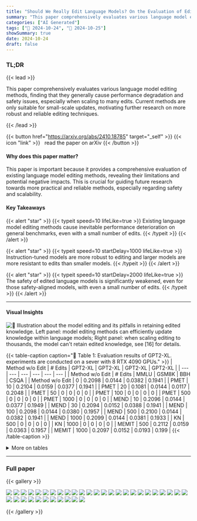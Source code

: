 ```yaml
---
title: "Should We Really Edit Language Models? On the Evaluation of Edited Language Models"
summary: "This paper comprehensively evaluates various language model editing methods, finding that they generally cause performance degradation and safety issues, especially when scaling to many edits.  Curren....."
categories: ["AI Generated"]
tags: ["🔖 2024-10-24", "🤗 2024-10-25"]
showSummary: true
date: 2024-10-24
draft: false
---
```


### TL;DR


{{< lead >}}

This paper comprehensively evaluates various language model editing methods, finding that they generally cause performance degradation and safety issues, especially when scaling to many edits.  Current methods are only suitable for small-scale updates, motivating further research on more robust and reliable editing techniques.

{{< /lead >}}


{{< button href="https://arxiv.org/abs/2410.18785" target="_self" >}}
{{< icon "link" >}} &nbsp; read the paper on arXiv
{{< /button >}}

#### Why does this paper matter?
This paper is important because it provides a comprehensive evaluation of existing language model editing methods, revealing their limitations and potential negative impacts.  This is crucial for guiding future research towards more practical and reliable methods, especially regarding safety and scalability.
#### Key Takeaways

{{< alert "star" >}}
{{< typeit speed=10 lifeLike=true >}} Existing language model editing methods cause inevitable performance deterioration on general benchmarks, even with a small number of edits. {{< /typeit >}}
{{< /alert >}}

{{< alert "star" >}}
{{< typeit speed=10 startDelay=1000 lifeLike=true >}} Instruction-tuned models are more robust to editing and larger models are more resistant to edits than smaller models. {{< /typeit >}}
{{< /alert >}}

{{< alert "star" >}}
{{< typeit speed=10 startDelay=2000 lifeLike=true >}} The safety of edited language models is significantly weakened, even for those safety-aligned models, with even a small number of edits. {{< /typeit >}}
{{< /alert >}}

------
#### Visual Insights



![](figures/figures_2_0.png "🔼 Illustration about the model editing and its pitfalls in retaining edited knowledge. Left panel: model editing methods can efficiently update knowledge within language models; Right panel: when scaling editing to thousands, the model can't retain edited knowledge, see [16] for details.")





{{< table-caption caption="🔽 Table 1: Evaluation results of GPT2-XL. experiments are conducted on a sever with 8 RTX 4090 GPUs." >}}
| Method w/o Edit | # Edits | GPT2-XL | GPT2-XL | GPT2-XL | GPT2-XL |
| --- | --- | --- | --- | --- | --- |
| Method w/o Edit | # Edits | MMLU | GSM8K | BBH | CSQA |
| Method w/o Edit | 0 | 0.2098 | 0.0144 | 0.0382 | 0.1941 |
| PMET | 10 | 0.2104 | 0.0159 | 0.0377 | 0.1941 |
| PMET | 20 | 0.1081 | 0.0144 | 0.0117 | 0.2048 |
| PMET | 50 | 0 | 0 | 0 | 0 |
| PMET | 100 | 0 | 0 | 0 | 0 |
| PMET | 500 | 0 | 0 | 0 | 0 |
| PMET | 1000 | 0 | 0 | 0 | 0 |
| MEND | 10 | 0.2096 | 0.0144 | 0.0377 | 0.1949 |
| MEND | 30 | 0.2094 | 0.0152 | 0.0388 | 0.1941 |
| MEND | 100 | 0.2098 | 0.0144 | 0.0380 | 0.1957 |
| MEND | 500 | 0.2100 | 0.0144 | 0.0382 | 0.1941 |
| MEND | 1000 | 0.2099 | 0.0144 | 0.0381 | 0.1933 |
| KN | 500 | 0 | 0 | 0 | 0 |
| KN | 1000 | 0 | 0 | 0 | 0 |
| MEMIT | 500 | 0.2112 | 0.0159 | 0.0363 | 0.1957 |
| MEMIT | 1000 | 0.2097 | 0.0152 | 0.0193 | 0.199 |
{{< /table-caption >}}









<details>
<summary>More on tables
</summary>


{{< table-caption caption="🔽 Table 2: Results on evaluating the impact of different editing methods and numbers of edits on edited language models (base model). All editing is conducted on COUNTERFACT dataset with a fixed seed for a fair comparison. For all 4 tasks in this table, the higher score indicates a better performance. MEND and GRACE are not available for Mistral-7B." >}}
| Method w/o Edit | # Edits | Llama2-7B-Chat | Llama2-7B-Chat | Llama2-7B-Chat | Llama2-7B-Chat | Mistral-7B-Instruct | Mistral-7B-Instruct | Mistral-7B-Instruct | Mistral-7B-Instruct |
| --- | --- | --- | --- | --- | --- | --- | --- | --- | --- |
| Method w/o Edit | # Edits | MMLU | GSM8K | BBH | CSQA | MMLU | GSM8K | BBH | CSQA |
| Method w/o Edit | 0 | 0.4516 | 0.2032 | 0.3997 | 0.6134 | 0.5350 | 0.3450 | 0.4668 | 0.6601 |
| ROME | 1 | 0.4576 | 0.1531 | 0.3985 | 0.5938 | 0.5364 | 0.3442 | 0.4667 | 0.6699 |
| ROME | 5 | 0.4587 | 0.1425 | 0.3976 | 0.5839 | 0.5354 | 0.3442 | 0.4648 | 0.6618 |
| ROME | 10 | 0.4578 | 0.1471 | 0.3974 | 0.5864 | 0.5333 | 0.3366 | 0.4684 | 0.6634 |
| ROME | 20 | 0.4416 | 0.1471 | 0.3828 | 0.5602 | 0.5310 | 0.3397 | 0.4693 | 0.6519 |
| ROME | 50 | 0.2700 | 0.0409 | 0.2838 | 0.2048 | 0.4115 | 0.2517 | 0.3888 | 0.4636 |
| ROME | 100 | 0.0007 | 0.0152 | 0 | 0 | 0.1884 | 0.0190 | 0.1884 | 0.0026 |
| MEMIT | 1 | 0.4715 | 0.2085 | 0.4106 | 0.6143 | 0.5356 | 0.3450 | 0.4664 | 0.6683 |
| MEMIT | 5 | 0.4717 | 0.1895 | 0.4114 | 0.6233 | 0.5345 | 0.3419 | 0.4656 | 0.6675 |
| MEMIT | 10 | 0.4704 | 0.2047 | 0.4132 | 0.6151 | 0.5357 | 0.3434 | 0.4674 | 0.6716 |
| MEMIT | 20 | 0.4698 | 0.1956 | 0.4087 | 0.6405 | 0.5358 | 0.3465 | 0.4670 | 0.6667 |
| MEMIT | 50 | 0.4682 | 0.2039 | 0.4017 | 0.6405 | 0.5328 | 0.3487 | 0.4643 | 0.6536 |
| MEMIT | 100 | 0.4485 | 0.1850 | 0.3959 | 0.6044 | 0 | 0 | 0 | 0 |
| PMET | 1 | 0.4583 | 0.1471 | 0.3988 | 0.5930 | 0.5357 | 0.3465 | 0.6658 | 0.4663 |
| PMET | 5 | 0.4586 | 0.1448 | 0.4001 | 0.5897 | 0.5356 | 0.3457 | 0.6691 | 0.4669 |
| PMET | 10 | 0.4593 | 0.1471 | 0.4017 | 0.5930 | 0.5348 | 0.3450 | 0.6691 | 0.4662 |
| PMET | 20 | 0.4588 | 0.1456 | 0.4010 | 0.5872 | 0.5360 | 0.3397 | 0.6618 | 0.4570 |
| PMET | 50 | 0.4584 | 0.1448 | 0.4019 | 0.5905 | 0 | 0 | 0 | 0 |
| PMET | 100 | 0.4590 | 0.1448 | 0.3960 | 0.5930 | 0 | 0 | 0 | 0 |
| MEND KN | 10 | 0.4731 | 0.2100 | 0.4097 | 0.6216 | - |  | - |  |
| MEND KN | 20 | 0.4729 | 0.2024 | 0.4057 | 0.6102 | 一 | - | - | - |
| MEND KN | 50 | 0.4728 | 0.2024 | 0.4101 | 0.6183 | - | - | - | - |
| MEND KN | 100 | 0.4731 | 0.2009 | 0.4093 | 0.6183 | - | - | - | - |
| MEND KN | 200 | 0.4738 | 0.2100 | 0.4030 | 0.6249 | - | - | - |  |
| MEND KN | 500 | 0.4732 | 0.2168 | 0.4089 | 0.6192 | - | - | - | - |
| MEND KN | 1000 | 0.4728 | 0.2138 | 0.4118 | 0.6224 | - | - | - | - |
| MEND KN | 10 | 0 | 0 | 0 | 0 | 0 | 0 | 0 | 0 |
| MEND KN | 20 | 0 | 0 | 0 | 0 | 0 | 0 | 0 | 0 |
| MEND KN | 50 | 0 | 0 | 0 | 0 | 0 | 0 | 0 | 0 |
{{< /table-caption >}}

{{< table-caption caption="🔽 Table 2: Results on evaluating the impact of different editing methods and numbers of edits on edited language models (base model). All editing is conducted on COUNTERFACT dataset with a fixed seed for a fair comparison. For all 4 tasks in this table, the higher score indicates a better performance. MEND and GRACE are not available for Mistral-7B." >}}
| Model | Method | # Edits | MMLU↑ | GSM8K↑ | BBH↑ | CSQA↑ |
| --- | --- | --- | --- | --- | --- | --- |
| Pythia-160M | w/o Edit | 0 | 0.2435 | 0.0174 | 0.0742 | 0.1884 |
| Pythia-160M | ROME | 10 | 0 | 0 | 0 | 0 |
| Pythia-160M | ROME | 50 | 0 | 0 | 0 | 0 |
| Pythia-160M | ROME | 100 | 0 | 0 | 0 | 0 |
| Pythia-160M | MEMIT | 10 | 0.2460 | 0.0212 | 0.0785 | 0.2056 |
| Pythia-160M | MEMIT | 50 | 0.2447 | 0.0227 | 0.0755 | 0.1982 |
| Pythia-160M | MEMIT | 100 | 0.2468 | 0.0235 | 0.0743 | 0.1990 |
| Pythia-410M | w/o Edit | 0 | 0.2614 | 0.0144 | 0.2497 | 0.2064 |
| Pythia-410M | ROME | 10 | 0 | 0 | 0 | 0 |
| Pythia-410M | ROME | 50 | 0 | 0 | 0 | 0 |
| Pythia-410M | ROME | 100 | 0 | 0 | 0 | 0 |
| Pythia-410M | MEMIT | 10 | 0.2628 | 0.0182 | 0.2476 | 0.2015 |
| Pythia-410M | MEMIT | 50 | 0.2629 | 0.0144 | 0.2482 | 0.2080 |
| Pythia-410M | MEMIT | 100 | 0.2627 | 0.0190 | 0.2490 | 0.2048 |
| Pythia-1B | w/o Edit | 0 | 0.2552 | 0.0273 | 0.2535 | 0.1892 |
| Pythia-1B | ROME | 10 | 0.2547 | 0.0083 | 0.0052 | 0.2039 |
| Pythia-1B | ROME | 50 | 0.0017 | 0 | 0 | 0 |
| Pythia-1B | ROME | 100 | 0 | 0 | 0 | 0 |
| Pythia-1B | MEMIT | 10 | 0.2562 | 0.0265 | 0.2545 | 0.1908 |
| Pythia-1B | MEMIT | 50 | 0.2539 | 0.0265 | 0.2544 | 0.2015 |
| Pythia-1B | MEMIT | 100 | 0.2547 | 0.0258 | 0.2532 | 0.2064 |
| Pythia-2.8B | w/o Edit | 0 | 0.2800 | 0.0364 | 0.2870 | 0.2146 |
| Pythia-2.8B | ROME | 10 | 0.2272 | 0.0008 | 0.0004 | 0.1990 |
| Pythia-2.8B | ROME | 50 | 0.0001 | 0.0191 | 0 | 0 |
| Pythia-2.8B | ROME | 100 | 0 | 0 | 0 | 0 |
| Pythia-2.8B | MEMIT | 10 | 0.2547 | 0.0303 | 0.2774 | 0.2154 |
| Pythia-2.8B | MEMIT | 50 | 0.2554 | 0.0349 | 0.2758 | 0.2269 |
| Pythia-2.8B | MEMIT | 100 | 0.2559 | 0.0318 | 0.2749 | 0.2179 |
| Pythia-6.9B Pythia-12B | w/o Edit | 0 | 0.2565 | 0.0318 | 0.2762 | 0.2260 |
| Pythia-6.9B Pythia-12B | ROME | 10 | 0.0189 | 0 | 0 | 0 |
| Pythia-6.9B Pythia-12B | ROME | 50 | 0 | 0 | 0 | 0 |
| Pythia-6.9B Pythia-12B | ROME | 100 | 0 | 0 | 0 | 0 |
| Pythia-6.9B Pythia-12B | MEMIT | 10 | 0.2547 | 0.0303 | 0.2774 | 0.2154 |
| Pythia-6.9B Pythia-12B | MEMIT | 50 | 0.2554 | 0.0349 | 0.2758 | 0.2269 |
| Pythia-6.9B Pythia-12B | MEMIT | 100 | 0.2559 | 0.0318 | 0.2749 | 0.2179 |
| Pythia-6.9B Pythia-12B | w/o Edit ROME | 0 | 0.2621 | 0.0485 | 0.2868 | 0.2375 |
| Pythia-6.9B Pythia-12B | w/o Edit ROME | 10 | 0.0263 | 0.0380 | 0 | 0 |
| Pythia-6.9B Pythia-12B | w/o Edit ROME | 0 | 0.0380 | 0 | 0 |  |
| Pythia-6.9B Pythia-12B | w/o Edit ROME | 50 100 | 0 | 0.0380 | 0 | 0 |
| Pythia-6.9B Pythia-12B | MEMIT | 10 | 0.2615 | 0.0462 | 0.2878 | 0.2408 |
| Pythia-6.9B Pythia-12B | MEMIT | 50 | 0.2633 | 0.0531 | 0.2916 | 0.2514 |
| Pythia-6.9B Pythia-12B | MEMIT | 100 | 0.2587 | 0.0523 | 0.2925 | 0.2465 |
{{< /table-caption >}}

{{< table-caption caption="🔽 Table 2: Results on evaluating the impact of different editing methods and numbers of edits on edited language models (base model). All editing is conducted on COUNTERFACT dataset with a fixed seed for a fair comparison. For all 4 tasks in this table, the higher score indicates a better performance. MEND and GRACE are not available for Mistral-7B." >}}
| Method | # Edits | Llama2-7B | Llama2-7B | Llama2-7B-chat | Llama2-7B-chat | Mixtral-7B | Mixtral-7B | Mixtral-7B-Instruct | Mixtral-7B-Instruct |
| --- | --- | --- | --- | --- | --- | --- | --- | --- | --- |
| Method | # Edits | TruthfulQA | Toxigen | TruthfulQA | Toxigen | TruthfulQA | Toxigen | TruthfulQA | Toxigen |
| w/o Edits | 0 | 0.2521 | 0.4284 | 0.3023 | 0.5177 | 0.2815 | 0.4247 | 0.3917 | 0.4896 |
| w/o Edits | 1 | 0.2521 | 0.4296 | 0.2921 | 0.5196 | 0.2815 | 0.4247 | 0.3941 | 0.4810 |
| ROME | 5 | 0.2497 | 0.4272 | 0.2997 | 0.5072 | 0.2815 | 0.4247 | 0.3929 | 0.4896 |
| ROME | 10 | 0.2485 | 0.4296 | 0.2962 | 0.5080 | 0.2742 | 0.4235 | 0.3892 | 0.4737 |
| ROME | 20 | 0.2411 | 0.4284 | 0.2913 | 0.4871 | 0.2742 | 0.4247 | 0.3868 | 0.4737 |
| ROME | 50 | 0.2411 | 0.4101 | 0.2497 | 0.4957 | 0.2350 | 0.4247 | 0.2644 | 0.4504 |
| ROME | 100 | 0.2729 | 0.4982 | 0.2974 | 0.5141 | 0.2509 | 0.5667 | 0.2827 | 0.5251 |
| MEMIT | 1 | 0.2509 | 0.4284 | 0.2999 | 0.5116 | 0.2815 | 0.4272 | 0.3905 | 0.4859 |
| MEMIT | 5 | 0.2497 | 0.4272 | 0.2950 | 0.5116 | 0.2803 | 0.4272 | 0.3929 | 0.4908 |
| MEMIT | 10 | 0.2497 | 0.4284 | 0.2925 | 0.5153 | 0.2815 | 0.4259 | 0.3929 | 0.4847 |
| MEMIT | 20 | 0.2460 | 0.4308 | 0.2999 | 0.5018 | 0.2791 | 0.4259 | 0.3917 | 0.4908 |
| MEMIT | 50 | 0.2399 | 0.4308 | 0.2815 | 0.5153 | 0.2668 | 0.4308 | 0.3807 | 0.4774 |
| MEMIT | 100 | 0.1922 | 0.4321 | 0.2472 | 0.4896 | 0.2375 | 0.4627 | 0.2350 | 0.5838 |
| PMET | 1 | 0.2521 | 0.4296 | 0.2974 | 0.5163 | 0.2815 | 0.4247 | 0.3917 | 0.4823 |
| PMET | 5 | 0.2497 | 0.4272 | 0.2988 | 0.5175 | 0.2815 | 0.4247 | 0.3917 | 0.4835 |
| PMET | 10 | 0.2485 | 0.4296 | 0.2964 | 0.5190 | 0.2840 | 0.4235 | 0.3929 | 0.4847 |
| PMET | 20 | 0.2411 | 0.4284 | 0.2974 | 0.5141 | 0.2740 | 0.4247 | 0.3905 | 0.4908 |
| PMET | 50 | 0.2411 | 0.4100 | 0.2962 | 0.5129 | 0.2350 | 0.4247 | 0.2375 | 0.4333 |
| PMET | 100 | 0.2729 | 0.4982 | 0.2962 | 0.5165 | 0.2509 | 0.5667 | 0.2350 | 0.4333 |
| PMET | 500 | 0.2350 | 0.4259 | 0.2362 | 0.5667 | - | - | - | - |
| PMET | 1000 | 0.2362 | 0.4308 | 0.2350 | 0.5667 | - | - | - | - |
| MEND | 10 | 0.2472 | 0.4308 | 0.2974 | 0.5141 | - | - | - |  |
| MEND | 20 | 0.2546 | 0.4296 | 0.2999 | 0.5104 |  | - |  |  |
| MEND | 50 | 0.2521 | 0.4296 | 0.2938 | 0.5153 | - | 、 | - |  |
| MEND | 100 | 0.2521 | 0.4296 | 0.3035 | 0.5153 | 、 | - | - |  |
| MEND | 500 | 0.2521 | 0.4308 | 0.3035 | 0.5080 | - | - | - |  |
| MEND | 1000 | 0.2485 | 0.4308 | 0.2950 | 0.5055 | - | - | - | - |
| KN | 10 | 0.2350 | 0.4333 | 0.2277 | 0.4333 | 0.2889 | 0.4308 |  |  |
| KN | 50 | 0.2399 | 0.5667 | 0.2399 | 0.4590 | 0.2558 | 0.5667 | - |  |
| KN | 100 | 0.2350 | 0.5667 | 0.2399 | 0.4590 | 0.2583 | 0.5667 | - | - |
| KN | 500 | 0.2362 | 0.4333 | 0.2392 | 0.4590 | 0.2583 | 0.5667 | - | - |
| KN | 1000 | 0.2313 | 0.4333 | 0.2399 | 0.4590 | 0.2583 | 0.5667 | - |  |
{{< /table-caption >}}

{{< table-caption caption="🔽 Table 2: Results on evaluating the impact of different editing methods and numbers of edits on edited language models (base model). All editing is conducted on COUNTERFACT dataset with a fixed seed for a fair comparison. For all 4 tasks in this table, the higher score indicates a better performance. MEND and GRACE are not available for Mistral-7B." >}}
| DATASET | TASK TYPE | # FEW-SHOT | # TEST | METRIC | EVALUATION METHOD |
| --- | --- | --- | --- | --- | --- |
| MMLU 27 | World Knowledge | 5 | 14,079 | Accuracy | Generation-Based |
| BBH 28 | World Knowledge | 3 | 6,511 | Accuracy | Generation-Based |
| GSM8K 39 | Arithmetic | 8 | 1,319 | Exact match | Generation-Based |
| CSQA* 40 | Commonsense | 7 | 1,221 | Accuracy | Generation-Based |
| TriviaQA 41 | Reading Comprehension | 0 | 17,900 | Exact match | Generation-Based |
| TruthfulQA 42 | Truthful | 0 | 817 | Accuracy | Sequence-Based |
| ToxiGen 43 | Hate Speech | 0 | 940 | Accuracy | Sequence-Based |
{{< /table-caption >}}

{{< table-caption caption="🔽 Table 2: Results on evaluating the impact of different editing methods and numbers of edits on edited language models (base model). All editing is conducted on COUNTERFACT dataset with a fixed seed for a fair comparison. For all 4 tasks in this table, the higher score indicates a better performance. MEND and GRACE are not available for Mistral-7B." >}}
| Method | With vLLM | With vLLM | With vLLM | Without vLLM | Without vLLM | Without vLLM |
| --- | --- | --- | --- | --- | --- | --- |
| Method | MMLU | GSM8K | CSQA | MMLU | GSM8K | CSQA |
| Llama2-7B | 103 | 5 | 26 | 840 | 7 | 42 |
{{< /table-caption >}}

{{< table-caption caption="🔽 Table 2: Results on evaluating the impact of different editing methods and numbers of edits on edited language models (base model). All editing is conducted on COUNTERFACT dataset with a fixed seed for a fair comparison. For all 4 tasks in this table, the higher score indicates a better performance. MEND and GRACE are not available for Mistral-7B." >}}
| Method | Llama2-7B | Llama2-7B | Llama2-7B | GPT2-XL | GPT2-XL | GPT2-XL |
| --- | --- | --- | --- | --- | --- | --- |
| Method | 10 | 50 | 100 | 10 | 50 | 100 |
| ROME | 2m1s | 9m53s | 16m31s | 59s | 4m4s | 8mlls |
| MEMIT | 4m30s | 20m29s | 40m14s | 2m10s | 8m24s | 17m23s |
| GRACE | 10s | 1m3s | 2mls | 5s | 31s | 1m2s |
| MEND | 24s | 1m34s | 2m17s | 11s | 52s | 1m24s |
| SERAC | 20s | 1m7s | 1m24s | 14s | 1m12s | 2m15s |
{{< /table-caption >}}


</details>

------



### Full paper

{{< gallery >}}

  <img src="paper_images/1.png" class="grid-w50 md:grid-w33 xl:grid-w25" />

  <img src="paper_images/2.png" class="grid-w50 md:grid-w33 xl:grid-w25" />

  <img src="paper_images/3.png" class="grid-w50 md:grid-w33 xl:grid-w25" />

  <img src="paper_images/4.png" class="grid-w50 md:grid-w33 xl:grid-w25" />

  <img src="paper_images/5.png" class="grid-w50 md:grid-w33 xl:grid-w25" />

  <img src="paper_images/6.png" class="grid-w50 md:grid-w33 xl:grid-w25" />

  <img src="paper_images/7.png" class="grid-w50 md:grid-w33 xl:grid-w25" />

  <img src="paper_images/8.png" class="grid-w50 md:grid-w33 xl:grid-w25" />

  <img src="paper_images/9.png" class="grid-w50 md:grid-w33 xl:grid-w25" />

  <img src="paper_images/10.png" class="grid-w50 md:grid-w33 xl:grid-w25" />

  <img src="paper_images/11.png" class="grid-w50 md:grid-w33 xl:grid-w25" />

  <img src="paper_images/12.png" class="grid-w50 md:grid-w33 xl:grid-w25" />

  <img src="paper_images/13.png" class="grid-w50 md:grid-w33 xl:grid-w25" />

  <img src="paper_images/14.png" class="grid-w50 md:grid-w33 xl:grid-w25" />

  <img src="paper_images/15.png" class="grid-w50 md:grid-w33 xl:grid-w25" />

  <img src="paper_images/16.png" class="grid-w50 md:grid-w33 xl:grid-w25" />

  <img src="paper_images/17.png" class="grid-w50 md:grid-w33 xl:grid-w25" />

  <img src="paper_images/18.png" class="grid-w50 md:grid-w33 xl:grid-w25" />

  <img src="paper_images/19.png" class="grid-w50 md:grid-w33 xl:grid-w25" />

  <img src="paper_images/20.png" class="grid-w50 md:grid-w33 xl:grid-w25" />

  <img src="paper_images/21.png" class="grid-w50 md:grid-w33 xl:grid-w25" />

  <img src="paper_images/22.png" class="grid-w50 md:grid-w33 xl:grid-w25" />

  <img src="paper_images/23.png" class="grid-w50 md:grid-w33 xl:grid-w25" />

  <img src="paper_images/24.png" class="grid-w50 md:grid-w33 xl:grid-w25" />

  <img src="paper_images/25.png" class="grid-w50 md:grid-w33 xl:grid-w25" />

  <img src="paper_images/26.png" class="grid-w50 md:grid-w33 xl:grid-w25" />

  <img src="paper_images/27.png" class="grid-w50 md:grid-w33 xl:grid-w25" />

  <img src="paper_images/28.png" class="grid-w50 md:grid-w33 xl:grid-w25" />

  <img src="paper_images/29.png" class="grid-w50 md:grid-w33 xl:grid-w25" />

  <img src="paper_images/30.png" class="grid-w50 md:grid-w33 xl:grid-w25" />

  <img src="paper_images/31.png" class="grid-w50 md:grid-w33 xl:grid-w25" />

  <img src="paper_images/32.png" class="grid-w50 md:grid-w33 xl:grid-w25" />

  <img src="paper_images/33.png" class="grid-w50 md:grid-w33 xl:grid-w25" />

  <img src="paper_images/34.png" class="grid-w50 md:grid-w33 xl:grid-w25" />

  <img src="paper_images/35.png" class="grid-w50 md:grid-w33 xl:grid-w25" />

  <img src="paper_images/36.png" class="grid-w50 md:grid-w33 xl:grid-w25" />

{{< /gallery >}}